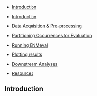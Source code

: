-   [Introduction](#introduction)

-   [Introduction](Introduction)
-   [Data Acquisition &
    Pre-processing](Data%20Acquisition%20&%20Pre-processing)
-   [Partitioning Occurrences for
    Evaluation](Partitioning%20Occurrences%20for%20Evaluation)
-   [Running ENMeval](Running%20ENMeval)
-   [Plotting results](Plotting%20results)
-   [Downstream Analyses](Downstream%20Analyses)
-   [Resources](Resources)

Introduction
------------

<!-- [`ENMeval`](https://cran.r-project.org/web/packages/ENMeval/index.html) is an R package that performs automated runs and evaluations of ecological niche models, and currently only implements [Maxent](https://www.cs.princeton.edu/~schapire/maxent/). `ENMeval` was made for those who want to "tune" their models to maximize predictive ability and avoid overfitting, or in other words, optimize model complexity to balance goodness-of-fit and predictive ability. The primary function, `ENMevaluate`, does all the heavy lifting and returns several items including a table of evaluation statistics and, for each setting combination (here, colloquially: *runs*), a model object and a raster layer showing the model prediction across the study extent. There are also options for calculating niche overlap between predictions, running in parallel to speed up computation, and more. For a more detailed description of the package, check out the open-access publication: -->
<!-- [Muscarella, R., Galante, P. J., Soley-Guardia, M., Boria, R. A., Kass, J. M., Uriarte, M. and Anderson, R. P. (2014), ENMeval: An R package for conducting spatially independent evaluations and estimating optimal model complexity for Maxent ecological niche models. Methods Ecol Evol, 5: 1198–1205.](http://onlinelibrary.wiley.com/doi/10.1111/2041-210X.12261/full) -->
<!-- ## Data Acquisition & Pre-processing -->
<!-- In this vignette, we briefly demonstrate acquisition and pre-processing of input data for `ENMeval`. There are a number of other excellent tutorials on these steps, some of which we compiled in the [Resources](Resources) section. -->
<!-- We'll start by downloading an occurrence dataset for [*Bradypus variegatus*] (https://en.wikipedia.org/wiki/Brown-throated_sloth), the Brown-throated sloth.  We'll go ahead and load the `ENMeval` and [`spocc`](https://cran.r-project.org/web/packages/spocc/index.html) packages.  (We are using `spocc` to download occurrence records). -->
<!-- ```{r occDownload} -->
<!-- if (!require('spocc')) install.packages('spocc', repos = "http://cran.us.r-project.org")  -->
<!-- if (!require('ENMeval')) install.packages('ENMeval', repos = "http://cran.us.r-project.org") -->
<!-- library(spocc) -->
<!-- library(ENMeval) -->
<!-- # Search GBIF for occurrence data. -->
<!-- bv <- occ('Bradypus variegatus', 'gbif', limit=300, has_coords=TRUE)   -->
<!-- # Get the latitude/coordinates for each locality. -->
<!-- occs <- bv$gbif$data$Bradypus_variegatus[,2:3]   -->
<!-- # Remove duplicate rows. -->
<!-- occs <- occs[!duplicated(occs),]   -->
<!-- ``` -->
<!-- We are going to model the climatic niche suitability for our focal species using climate data from [WorldClim](http://www.worldclim.org/). WorldClim has a range of variables available at various resolutions; for simplicity, here we'll use the 9 bioclimatic variables at 10 arcmin resolution (about 20 km across at the equator) included in the `dismo` package. These climatic data are based on 50-year averages from 1950-2000. Now's also a good time to load the package, as it includes all the downstream dependencies (`raster`, `dismo`, etc.). -->
<!-- ```{r envDownload, warning=FALSE, message=FALSE, fig.width=6, fig.height=8} -->
<!-- # First, load some predictor rasters from the dismo folder: -->
<!-- files <- list.files(path=paste(system.file(package='dismo'), '/ex', sep=''), pattern='grd', full.names=TRUE) -->
<!-- # Put the rasters into a RasterStack, kind of like a list for rasters: -->
<!-- envs <- stack(files) -->
<!-- # Plot first raster in the stack: bio1 (Annual Mean Temperature) -->
<!-- plot(envs[[1]]) -->
<!-- # Plot all the occurrence points on the raster -->
<!-- points(occs) -->
<!-- # There are some points all the way to the south-east, far from all others. Let's say we know that this represents a subpopulation that we don't want to include, and want to remove these points from the analysis. We can find them by first sorting the occs table by latitude. -->
<!-- occs[order(occs$latitude),] -->
<!-- # We see there are two such points, and we can find them by specifying a logical statement that says to find all records with latitude less than -20. -->
<!-- index <- which(occs$latitude < -20) -->
<!-- # Next, let's subset our dataset to remove them by using the negative assignment on the index vector. -->
<!-- occs <- occs[-index,] -->
<!-- # Let's plot our new points over the old ones to see what a good job we did. -->
<!-- points(occs, col='red') -->
<!-- ``` -->
<!-- Next, we will specify the background extent by cropping (or "clipping" in ArcGIS terms) our global predictor variable rasters to a smaller region. Since our models will compare the environment at occurrence (or, presence) localities to the environment at background localities, we need to sample random points from a background extent. To help ensure we don't include areas that are suitable for our species but are unoccupied due to limitations like dispersal constraints, we will conservatively define the background extent as an area surrounding our occurrence localities. We will do this by buffering a bounding box that includes all occurrence localities. Some other methods of background extent delineation (e.g., minimum convex hulls) are more conservative because they better characterize the geographic space holding the points. In any case, this is one of the many things that you will need to carefully consider for your own study. -->
<!-- ```{r backgExt, message=FALSE} -->
<!-- # Make a SpatialPoints object -->
<!-- occs.sp <- SpatialPoints(occs) -->
<!-- # Get the bounding box of the points -->
<!-- bb <- bbox(occs.sp) -->
<!-- # Add 5 degrees to each bound by stretching each bound by 10, as the resolution is 0.5 degree. -->
<!-- bb.buf <- extent(bb[1]-10, bb[3]+10, bb[2]-10, bb[4]+10) -->
<!-- # Crop environmental layers to match the study extent -->
<!-- envs.backg <- crop(envs, bb.buf) -->
<!-- ``` -->
<!-- We may also, however, want to remove the Caribbean islands (for example) from our background extent. For this, we can use tools from the [`maptools`](https://cran.r-project.org/web/packages/maptools/index.html) package, which is not automatically loaded with `ENMeval`. -->
<!-- ```{r removeCaribbean, message=FALSE} -->
<!-- if (!require('maptools')) install.packages('maptools', repos = "http://cran.us.r-project.org") -->
<!-- if (!require('rgeos')) install.packages('rgeos', repos = "http://cran.us.r-project.org") -->
<!-- library(maptools) -->
<!-- library(rgeos) -->
<!-- # Get a simple world countries polygon -->
<!-- data(wrld_simpl) -->
<!-- # Get polygons for Central and South America -->
<!-- ca.sa <- wrld_simpl[wrld_simpl@data$SUBREGION == 5 | wrld_simpl@data$SUBREGION == 13,] -->
<!-- # Both spatial objects have the same geographic coordinate system with slightly different specifications, so just name the coordinate reference system (crs) for ca.sa with that of  -->
<!-- # envs.backg to ensure smooth geoprocessing. -->
<!-- crs(envs.backg) <- crs(ca.sa) -->
<!-- # Mask envs by this polygon after buffering a bit to make sure not to lose coastline. -->
<!-- ca.sa <- gBuffer(ca.sa, width = 1) -->
<!-- envs.backg <- mask(envs.backg, ca.sa)   -->
<!-- # Let's check our work. We should see Central and South America without the Carribbean. -->
<!-- plot(envs.backg[[1]]) -->
<!-- points(occs) -->
<!-- ``` -->
<!-- In the next step, we'll sample 10,000 random points from the background (note that the number of background points is also a consideration you should make with respect to your own study). -->
<!-- ```{r backgPts, fig.width=3, fig.height=4} -->
<!-- # Randomly sample 10,000 background points from one background extent raster (only one per cell without replacement) -->
<!-- # (Note: Since the raster has <10,000 pixels, you'll get a warning and all pixels will be used for background.) -->
<!-- bg <- randomPoints(envs.backg[[1]], n=10000) -->
<!-- # Notice how we have pretty good coverage (every cell). -->
<!-- plot(envs.backg[[1]]) -->
<!-- points(bg, col='red')  -->
<!-- ``` -->
<!-- ## Partitioning Occurrences for Evaluation -->
<!-- A run of ENMevaluate begins by using one of six methods to partition occurrence localities into testing and training bins (folds) for k-fold cross-validation (Fielding and Bell 1997; Peterson et al. 2011). Generally, the data partitioning step is done within the main 'ENMevaluate' function call.  In this section, we illustrate the different options.  -->
<!-- 1. [Block](1. Block) -->
<!-- 2. [Checkerboard1](2. Checkerboard1) -->
<!-- 3. [Checkerboard2](3. Checkerboard2) -->
<!-- 4. [k-1 Jackknife](4. k-1 Jackknife) -->
<!-- 5. [Random k-fold](5. Random k-fold) -->
<!-- 6. [User-defined](6 User-defined) -->
<!-- The first three partitioning methods are variations of what Radosavljevic and Anderson (2014) referred to as 'masked geographically structured' data partitioning. Basically, these methods partition both occurrence records and background points into evaluation bins based on some spatial rules. The intention is to reduce spatial-autocorrelation between points that are included in the testing and training bins, which can overinflate model performance, at least for data sets that result from biased sampling (Veloz 2009; Hijmans 2012; Wenger and Olden 2012).  -->
<!-- #### 1. Block -->
<!-- First, the 'block' method partitions data according to the latitude and longitude lines that divide the occurrence localities into four bins of (insofar as possible) equal numbers. Both occurrence and background localities are assigned to each of the four bins based on their position with respect to these lines. The resulting object is a list of two vectors that supply the bin designation for each occurrence and background point. -->
<!-- ``` {r part.block} -->
<!-- blocks <- get.block(occs, bg) -->
<!-- str(blocks) -->
<!-- plot(envs.backg[[1]], col='gray', legend=FALSE) -->
<!-- points(occs, pch=21, bg=blocks$occ.grp) -->
<!-- ``` -->
<!-- #### 2. Checkerboard1 -->
<!-- The next two partitioning methods are variants of a 'checkerboard' approach to partition occurrence localities. These generate checkerboard grids across the study extent and partition the localities into bins based on where they fall in the checkerboard. In contrast to the block method, both checkerboard methods subdivide geographic space equally but do not ensure a balanced number of occurrence localities in each bin. For these methods, the user needs to provide a raster layer on which to base the underlying checkerboard pattern. Here we simply use the predictor variable RasterStack. Additionally, the user needs to define an *aggregation.factor*. This value tells the number of grids cells to aggregate when making the underlying checkerboard pattern. -->
<!-- The Checkerboard1 method partitions the points into k=2 bins using a simple checkerboard pattern. -->
<!-- ``` {r part.ck1} -->
<!-- check1 <- get.checkerboard1(occs, envs, bg, aggregation.factor=5) -->
<!-- plot(envs.backg[[1]], col='gray', legend=FALSE) -->
<!-- points(occs, pch=21, bg=check1$occ.grp) -->
<!-- # The partitioning method is more clearly illustrated by looking at the background points: -->
<!-- points(bg, pch=21, bg=check1$bg.grp) -->
<!-- # We can change the aggregation factor to better illustrate how this partitioning method works: -->
<!-- check1.large <- get.checkerboard1(occs, envs, bg, aggregation.factor=30) -->
<!-- plot(envs.backg[[1]], col='gray', legend=FALSE) -->
<!-- points(bg, pch=21, bg=check1.large$bg.grp) -->
<!-- points(occs, pch=21, bg=check1.large$occ.grp, col='white', cex=1.5) -->
<!-- ``` -->
<!-- #### 3. Checkerboard2 -->
<!-- The Checkerboard2 method partitions the data into k=4 bins. This is done by aggregating the input raster at two scales. Presence and background points are assigned to a bin with respect to where they fall in checkerboards of both scales. -->
<!-- ``` {r part.ck2} -->
<!-- check2 <- get.checkerboard2(occs, envs, bg, aggregation.factor=c(5,5)) -->
<!-- plot(envs.backg[[1]], col='gray', legend=FALSE) -->
<!-- points(bg, pch=21, bg=check2$bg.grp) -->
<!-- points(occs, pch=21, bg=check2$occ.grp, col='white', cex=1.5) -->
<!-- ``` -->
<!-- #### 4. k-1 Jackknife -->
<!-- The next two methods differ from the first three in that (i) they do not partition the background points into different groups, and (ii) they do not account for spatial autocorrelation between testing and training localities. Primarily when working with relatively small data sets (e.g. < ca. 25 presence localities), users may choose a special case of k-fold cross-validation where the number of bins (k) is equal to the number of occurrence localities (n) in the data set (Pearson et al. 2007; Shcheglovitova and Anderson 2013). This is referred to as the k-1 jackknife.  This method will take prohibitively long times for computation when the number of presence localities is medium to large. -->
<!-- ``` {r part.jk} -->
<!-- jack <- get.jackknife(occs, bg) -->
<!-- plot(envs.backg[[1]], col='gray', legend=FALSE) -->
<!-- points(occs, pch=21, bg=jack$occ.grp)  # note that colors are repeated here -->
<!-- ``` -->
<!-- #### 5. Random k-fold -->
<!-- The 'random k-fold' method partitions occurrence localities randomly into a userspecified number of (k) bins. This method is equivalent to the 'cross-validate' partitioning scheme available in the current version of the Maxent software GUI. -->
<!-- ``` {r part.rand} -->
<!-- # For instance, let's partition the data into five evaluation bins: -->
<!-- random <- get.randomkfold(occs, bg, k=5) -->
<!-- plot(envs.backg[[1]], col='gray', legend=FALSE) -->
<!-- points(occs, pch=21, bg=random$occ.grp) -->
<!-- ``` -->
<!-- #### 6. User-defined -->
<!-- For maximum flexibility, the last partitioning method is designed so that users can define *a priori* partitions. This provides a flexible way to conduct spatially-independent cross-validation with background masking. For example, perhaps we would like to partition points based on a k-means clustering routine. -->
<!-- ``` {r part.user1} -->
<!-- ngrps <- 10 -->
<!-- kmeans <- kmeans(occs, ngrps) -->
<!-- occ.grp <- kmeans$clusterc -->
<!-- plot(envs.backg[[1]], col='gray', legend=FALSE) -->
<!-- points(occs, pch=21, bg=occ.grp) -->
<!-- ``` -->
<!-- When using the user-defined partitioning method, we need to supply ENMevaluate with group identifiers for both occurrence points AND background points. If we want to use all background points for each group, we can set the background to zero. -->
<!-- ``` {r part.user2} -->
<!-- bg.grp <- rep(0, nrow(bg)) -->
<!-- plot(envs.backg[[1]], col='gray', legend=FALSE) -->
<!-- points(bg, pch=16, bg=bg.grp) -->
<!-- ``` -->
<!-- Alternatively, we may think of various ways to partition background data. This depends on the goals of the study but we might, for example, find it reasonable to partition background by clustering around the centroids of the occurrence clusters. -->
<!-- ``` {r part.user3} -->
<!-- centers <- kmeans$center -->
<!-- d <- pointDistance(bg, centers, lonlat=T) -->
<!-- bg.grp <- apply(d, 1, function(x) which(x == min(x))) -->
<!-- plot(envs.backg[[1]], col='gray', legend=FALSE) -->
<!-- points(bg, pch=21, bg=bg.grp) -->
<!-- ``` -->
<!-- Choosing among these data partitioning methods depends on the research objectives and the characteristics of the study system. Refer to the [Resources](Resources) section for additional considerations on appropriate partitioning for evaluation. -->
<!-- ## Running ENMeval -->
<!-- Once you decide which method of data partitioning you would like to use, you are ready to start building models. We now move on to the main function in ENMeval: `ENMevaluate`. -->
<!-- - [Initial considerations](Initial considerations) -->
<!-- - [Exploring the results](Exploring the results (the ENMevaluate object)) -->
<!-- #### Initial considerations -->
<!-- The two main parameters to define when calling `ENMevaluate` are (1) the range of regularization multiplier values and (2) the combinations of feature class to consider. The ***regularization multiplier*** (RM) determines the penalty for adding parameters to the model. Higher RM values impose a stronger penalty on model complexity and thus result in simpler (*flatter*) model predictions. The ***feature classes*** determine the potential shape of the response curves. A model that is only allowed to include linear feature classes will most likely be simpler than a model that is allowed to include all possible feature classes. Much more description of these parameters is available in the [Resources](Resources) section. For the purposes of this vignette, we demonstrate simply how to adjust these parameters. The following section deals with comparing the outputs of each model. -->
<!-- Unless you supply the function with background points (which is recommended in many cases), you will need to define how many background points should be used with the 'n.bg' argument. If any of your predictor variables are categorical (e.g., biomes), you will need to define which layer(s) these are using the 'categoricals' argument. -->
<!-- ENMevaluate builds a separate model for each unique combination of RM values and feature class combinations. For example, the following call will build and evaluate 2 models. One with RM=1 and one with RM=2, both allowing only linear features. -->
<!-- ``` {r enmeval1, hide=c(-1,-5)} -->
<!-- #eval1 <- ENMevaluate(occs, envs, bg, method='checkerboard2', RMvalues=c(1,2), fc=c('L')) -->
<!-- #eval1 -->
<!-- # We may, however, want to compare a wider range of models that can use a wider variety of feature classes: -->
<!-- eval2 <- ENMevaluate(occs, envs, bg, method='checkerboard2', RMvalues=c(1,2), fc=c('L','LQ','LQP')) -->
<!-- eval2 -->
<!-- ``` -->
<!-- When building many models, the command may take a long time to run. Of course this depends on the size of your dataset and the computer you are using. When working on big projects, running the command in parallel can be faster. -->
<!-- ``` {r enmeval2, hide=c(-1,-5,-11,-16), eval=FALSE} -->
<!-- eval2.par <- ENMevaluate(occs, envs, bg, method='checkerboard2', RMvalues=c(1,2), fc=c('L','LQ','LQP'), parallel=TRUE) -->
<!-- eval2.par -->
<!-- ``` -->
<!-- Another way to save time at this stage is to turn off the option that generates model predictions across the full study extent (rasterPreds). Note, however, that these are needed for calculating AICc values so those are returned as NA when the `rasterPreds` argument is set to FALSE. -->
<!-- ``` {r enmeval3, hide=c(-1,-5,-11,-16), eval=FALSE} -->
<!-- eval3 <- ENMevaluate(occs, envs, bg, method='checkerboard2', RMvalues=c(1,2), fc=c('L','LQ','LQP'), rasterPreds=FALSE) -->
<!-- eval3 -->
<!-- # Note that no predictions were generated: -->
<!-- eval3@predictions -->
<!-- # And no AICc values calculated: -->
<!-- eval3@results$aicc -->
<!-- ``` -->
<!-- We can also calculate one of two niche overlap statistics while running `ENMevaluate` by setting the `niche.overlap` argument, which supports Moran's I or Schoener's D. Note that you can also calculate this value at a later stage using the separate `calc.niche.overlap` function. -->
<!-- ``` {r enmeval4, hide=c(-1,-5,-11,-16), eval=FALSE} -->
<!-- overlap <- calc.niche.overlap(eval2@predictions, stat='D') -->
<!-- overlap -->
<!-- ``` -->
<!-- The `bin.output` argument determines if separate evaluation statistics for each testing bin are included in the results file.  If `bin.output=FALSE`, only the mean and variance of evaluation statistics across k bins is returned. -->
<!-- #### Exploring the results (the ENMevaluate object) -->
<!-- We'll use the `eval2` object as our example ENMeval results object for the following demonstrations.  The results of a call to `ENMevaluate` are stored as an object of class ENMevaluate.  This is a specialized class that holds the following items: -->
<!-- - A data.frame holding the model evaluation statistics -->
<!-- - A RasterStack of the model predictions -->
<!-- - A list of maxent model objects -->
<!-- - A data.frame of the original occurrence coordinates -->
<!-- - A vector of the evaluation bins used for the occurrence points -->
<!-- - A data.frame of the background coordinates -->
<!-- - A vector of the evaluation bins used for the background points -->
<!-- - (if `overlap=T`) A matrix of the pairwise niche overlap metric -->
<!-- ``` {r stuff} -->
<!-- str(eval2, max.level=3) -->
<!-- # The first thing to examine is the table of evaluation metrics. -->
<!-- eval2@results  -->
<!-- # Use this to, for example, find the model settings that resulted in delta.AICc of 0: -->
<!-- eval2@results[eval2@results$delta.AICc==0,]   -->
<!-- # Access a RasterStack of the model predictions: -->
<!-- # (Note that these predictions are in the 'raw' output format) -->
<!-- eval2@predictions -->
<!-- # Now let's plot the model with delta.AICc equal == 0: -->
<!-- plot(eval2@predictions[[which(eval2@results$delta.AICc==0)]]) -->
<!-- ``` -->
<!-- We can also access a list of Maxent model objects, which (as all lists) can be subset with double brackets (e.g. `results@eval2[[1]]`). The Maxent model objects provide access to various elements of the model (including the lambda file). The model objects can also be used for predicting models into other time periods or geographic areas. Note that the html file that is created when Maxent is run is **not**  kept. -->
<!-- ```{r mod.obj} -->
<!-- # Let's look at the model object for our "AICc optimal" model: -->
<!-- opt <- eval2@models[[which(eval2@results$delta.AICc==0)]] -->
<!-- opt -->
<!-- # The "lambdas" file can be used to see which variables were used: -->
<!-- opt@lambdas -->
<!-- # The "results" shows the Maxent model statistics: -->
<!-- opt@results -->
<!-- # The ENMevaluate object also remembers which occurrence partitioning method you used: -->
<!-- eval2@partition.method   -->
<!-- ``` -->
<!-- ## Plotting results -->
<!-- Plotting options in R are extremely flexible and here we demonstrate some key tools to explore the results of an ENMevaluate object graphically.   -->
<!-- - [Plotting model predictions](Plotting model predictions) -->
<!-- - [Plotting response curves](Plotting response curves) -->
<!-- ENMeval has a built-in plotting function (`eval.plot`) to visualize the results of different models.  It requires the results table of the ENMevaluation object.  By default, it plots delta.AICc values. -->
<!-- ``` {r plot.res} -->
<!-- eval.plot(eval2@results) -->
<!-- # You can  choose which evaluation metric to plot, and you can include error bars if relevant: -->
<!-- eval.plot(eval2@results, 'Mean.AUC', var='Var.AUC') -->
<!-- eval.plot(eval2@results, 'Mean.ORmin', var='Var.ORmin') -->
<!-- ``` -->
<!-- #### Plotting model predictions -->
<!-- If you generated raster predictions of the models (i.e., `rasterpreds=T`), you can easily plot them. For example, let's look at the first two models included in our analysis. Remember that the output values are in Maxent's 'raw' units. -->
<!-- ``` {r plot.pred1} -->
<!-- plot(eval2@predictions[[1]]) -->
<!-- # We can easily add the occurrence and background points, colored by evaluation bins: -->
<!-- points(eval2@bg.pts, pch=3, col=eval2@bg.grp, cex=0.5) -->
<!-- points(eval2@occ.pts, pch=21, bg=eval2@occ.grp) -->
<!-- ``` -->
<!-- Let's see how model complexity changes the predictions in our example.  We'll compare the model predictions of the model with only linear feature classes and with the highest regularization multiplier value we used (i.e., fc='L', RM=2) versus the model with all feature class combination and the lowest regularization multiplier value we used (i.e., fc='LQP',  RM=1). -->
<!-- ``` {r plot.pred2} -->
<!-- # bisect the plotting area to make two columns -->
<!-- par(mfrow=c(1,2)) -->
<!-- # L2 prediction -->
<!-- plot(eval2@predictions[['L_2']]) -->
<!-- # LQP1 prediction -->
<!-- plot(eval2@predictions[['LQP_1']]) -->
<!-- dev.off() -->
<!-- ``` -->
<!-- #### Plotting response curves -->
<!-- We can also plot the response curves of our model to see how different input variables influence our model predictions. -->
<!-- ``` {r plot.pred3} -->
<!-- #response(eval2@models[[1]]) -->
<!-- ``` -->
<!-- ## Downstream Analyses -->
<!-- ###**UNDER CONSTRUCTION** -->
<!-- - Extracting model results from object (various threshold) -->
<!-- - Use model object to make a new prediction if you want a logistic prediction -->
<!-- - Make a projection to a new extent -->
<!-- - Do MESS map (Use mess() is dismo) -->
<!-- ## Resources -->
<!-- ###**UNDER CONSTRUCTION** -->
<!-- - [Web resources](Web resources) -->
<!-- - [References](References) -->
<!-- #### Web Resources -->
<!-- [Hijmans, R. and Elith, J. (2016) Species distribution modeling with R. dismo vignette.](https://cran.r-project.org/web/package=dismo) -->
<!-- [Yoder, J. (2013) Species distribution models in R. The Molecular Ecologist.](http://www.molecularecologist.com/2013/04/species-distribution-models-in-r/) -->
<!-- [Maxent Google Group](https://groups.google.com/forum/embed/#!forum/maxent) -->
<!-- #### References -->
<!-- ###### General guides -->
<!-- [Merow, C., Smith, M., and Silander, J.A. (2013) A practical guide to Maxent: what it does, and why inputs and settings matter. Ecography 36, 1-12.](http://onlinelibrary.wiley.com/doi/10.1111/j.1600-0587.2013.07872.x/abstract) -->
<!-- [Peterson, A.T., Soberón, J., Pearson, R.G., Anderson, R.P., Martínez-Meyer, E., Nakamura, M., and Araújo, M.B. (2011) Ecological Niches and Geographic Distributions. Monographs in Population Biology, 49. Princeton University Press.](http://press.princeton.edu/titles/9641.html) -->
<!-- [Renner, I.W., Elith, J., Baddeley, A., Fithian, W., Hastie, T., Phillips, S.J., . . . Warton, D.I. (2015) Point process models for presence-only analysis. Methods in Ecology and Evolution 6, 366-379.](http://onlinelibrary.wiley.com/doi/10.1111/2041-210X.12352/abstract) -->
<!-- ###### Model Evaluation -->
<!-- [Aiello-Lammens, M.E., Boria, R.A., Radosavljevic, A., Vilela, B., and Anderson, R.P. (2015) spThin: an R package for spatial thinning of species occurrence records for use in ecological niche models. Ecography 38, 541-545.](http://onlinelibrary.wiley.com/doi/10.1111/ecog.01132/abstract) -->
<!-- [Fielding, A.H. and Bell, J.F. (1997) A review of methods for the assessment of prediction errors in conservation presence-absence models. Environmental Conservation 24, 38-49.](http://citeseerx.ist.psu.edu/viewdoc/download?doi=10.1.1.463.359&rep=rep1&type=pdf) -->
<!-- [Hijmans, R.J. (2012) Cross-validation of species distribution models: removing spatial sorting bias and calibration with a null model. Ecology 93, 679-688.](http://onlinelibrary.wiley.com/doi/10.1890/11-0826.1/abstract) -->
<!-- [Muscarella, R., Galante, P. J., Soley-Guardia, M., Boria, R. A., Kass, J. M., Uriarte, M. and Anderson, R. P. (2014), ENMeval: An R package for conducting spatially independent evaluations and estimating optimal model complexity for Maxent ecological niche models. Methods Ecol Evol, 5: 1198–1205.](http://onlinelibrary.wiley.com/doi/10.1111/2041-210X.12261/full) -->
<!-- [Radosavljevic, A. and Anderson, R.P. (2014) Making better Maxent models of species distributions: complexity, overfitting and evaluation. Journal of Biogeography 41, 629-643.](http://onlinelibrary.wiley.com/doi/10.1111/jbi.12227/abstract) -->
<!-- [Shcheglovitova, M. and Anderson, R.P. (2013) Estimating optimal complexity for ecological niche models: A jackknife approach for species with small sample sizes. Ecol. Model. 269, 9-17.](http://www.sciencedirect.com/science/article/pii/S0304380013004043) -->
<!-- [Veloz, S.D. (2009) Spatially autocorrelated sampling falsely inflates measures of accuracy for presence-only niche models. Journal of Biogeography 36, 2290-2299.](http://onlinelibrary.wiley.com/doi/10.1111/j.1365-2699.2009.02174.x/abstract) -->
<!-- [Wenger, S.J. and Olden, J.D. (2012) Assessing transferability of ecological models: an underappreciated aspect of statistical validation. Methods in Ecology and Evolution 3, 260-267.](http://onlinelibrary.wiley.com/doi/10.1111/j.2041-210X.2011.00170.x/abstract) -->
<!-- ###### Some examples -->
<!-- [Pearson, R.G., Raxworthy, C.J., Nakamura, M., and Peterson, A.T. (2007) Predicting species distributions from small numbers of occurrence records: a test case using cryptic geckos in Madagascar. Journal of Biogeography 34, 102-117.](http://onlinelibrary.wiley.com/doi/10.1111/j.1365-2699.2006.01594.x/abstract) -->
